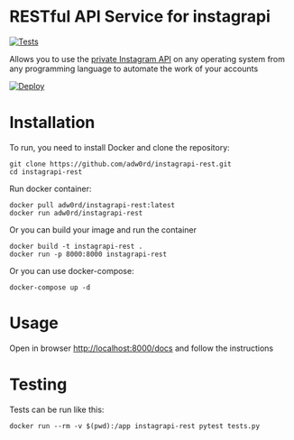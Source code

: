 # RESTful API Service for instagrapi

[![Tests](https://github.com/adw0rd/instagrapi-rest/actions/workflows/tests.yml/badge.svg?branch=main)](https://github.com/adw0rd/instagrapi-rest/actions/workflows/tests.yml)

Allows you to use the [private Instagram API](https://github.com/adw0rd/instagrapi) on any operating system from any programming language to automate the work of your accounts

[![Deploy](https://www.herokucdn.com/deploy/button.svg)](https://heroku.com/deploy)

# Installation

To run, you need to install Docker and clone the repository:
```
git clone https://github.com/adw0rd/instagrapi-rest.git
cd instagrapi-rest
```

Run docker container:
```
docker pull adw0rd/instagrapi-rest:latest
docker run adw0rd/instagrapi-rest
```

Or you can build your image and run the container
```
docker build -t instagrapi-rest .
docker run -p 8000:8000 instagrapi-rest
```

Or you can use docker-compose:
```
docker-compose up -d
```

# Usage

Open in browser [http://localhost:8000/docs](http://localhost:8000/docs) and follow the instructions

# Testing

Tests can be run like this:

`docker run --rm -v $(pwd):/app instagrapi-rest pytest tests.py`
